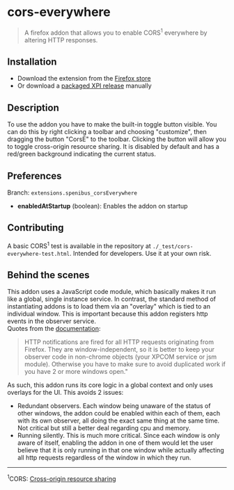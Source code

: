 # cors-everywhere

> A firefox addon that allows you to enable CORS<sup>1</sup> everywhere by altering HTTP responses.

## Installation

- Download the extension from the [Firefox store](https://addons.mozilla.org/en/firefox/addon/cors-everywhere/)
- Or download a [packaged XPI release](http://spenibus.net/files/gitbin/cors-everywhere-firefox-addon/) manually

## Description

To use the addon you have to make the built-in toggle button visible. You can do this by 
right clicking a toolbar and choosing "customize", then dragging the button "CorsE" to the
toolbar. Clicking the button will allow you to toggle cross-origin resource sharing.
It is disabled by default and has a red/green background indicating the current status.

## Preferences

Branch: `extensions.spenibus_corsEverywhere`

- __enabledAtStartup__ (boolean): Enables the addon on startup
   
## Contributing

A basic CORS<sup>1</sup> test is available in the repository at `./_test/cors-everywhere-test.html`.
Intended for developers. Use it at your own risk.

## Behind the scenes

This addon uses a JavaScript code module, which basically makes it run like a global, single instance service.
In contrast, the standard method of instantiating addons is to load them via an "overlay" which is tied to an
individual window. This is important because this addon registers http events in the observer service.  
Quotes from the [documentation](https://developer.mozilla.org/en-US/Add-ons/Overlay_Extensions/XUL_School/Intercepting_Page_Loads):

> HTTP notifications are fired for all HTTP requests originating from Firefox.
> They are window-independent, so it is better to keep your observer code in non-chrome
> objects (your XPCOM service or jsm module). Otherwise you have to make sure to avoid
> duplicated work if you have 2 or more windows open."

As such, this addon runs its core logic in a global context and only uses
overlays for the UI. This avoids 2 issues:
- Redundant observers.
  Each window being unaware of the status of other windows, the addon could be
  enabled within each of them, each with its own observer, all doing the exact
  same thing at the same time. Not critical but still a better deal regarding
  cpu and memory.
- Running silently.
  This is much more critical. Since each window is only aware of itself,
  enabling the addon in one of them would let the user believe that it is only
  running in that one window while actually affecting all http requests
  regardless of the window in which they run.
  
  
---
<sup>1</sup>CORS: [Cross-origin resource sharing](https://en.wikipedia.org/wiki/Cross-origin_resource_sharing)
